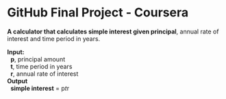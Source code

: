 # GitHub Final Project - Coursera

**A calculator that calculates simple interest given principal**, annual rate of interest and time period in years.

**Input:**\
&nbsp;&nbsp;**p**, principal amount\
&nbsp;&nbsp;**t**, time period in years\
&nbsp;&nbsp;**r**, annual rate of interest\
**Output**\
&nbsp;&nbsp;**simple interest** = p*t*r
